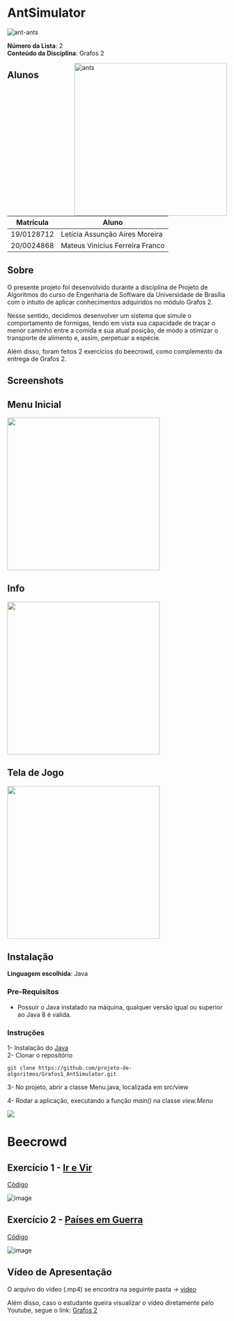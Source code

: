 # AntSimulator

![ant-ants](https://user-images.githubusercontent.com/72623771/233392412-8c062cdc-131e-453f-b8eb-6fccf5aac679.gif)

**Número da Lista**: 2<br>
**Conteúdo da Disciplina**: Grafos 2<br>

<img src="https://user-images.githubusercontent.com/72623771/233392133-e199598b-02d5-4f04-bf9e-98faadd0e9ef.png" min-width="150px" max-width="150px" width="350px" align="right" alt="ants">

## Alunos
|Matrícula | Aluno |
| -- | -- |
| 19/0128712  |  Letícia Assunção Aires Moreira |
| 20/0024868  |  Mateus Vinícius Ferreira Franco  |

## Sobre 
O presente projeto foi desenvolvido durante a disciplina de Projeto de Algoritmos do curso de Engenharia de Software da Universidade de Brasília com o intuito de aplicar conhecimentos adquiridos no módulo Grafos 2.

Nesse sentido, decidimos desenvolver um sistema que simule o comportamento de formigas, tendo em vista sua capacidade de traçar o menor caminho entre a comida e sua atual posição, de modo a otimizar o transporte de alimento e, assim, perpetuar a espécie.

Além disso, foram feitos 2 exercícios do beecrowd, como complemento da entrega de Grafos 2.

## Screenshots
## Menu Inicial
<img src="https://user-images.githubusercontent.com/72623771/234426200-c69e90e8-0b45-48ac-826b-1f927d0bc4df.png"  min-width="350px" max-width="350px" width="350px">

## Info
<img src="https://user-images.githubusercontent.com/72623771/234426736-e4e893bf-472a-4e47-a665-1fb00c6975f2.png"  min-width="350px" max-width="350px" width="350px">

## Tela de Jogo
<img src="https://github.com/projeto-de-algoritmos/Grafos1_AntSimulator/assets/71900095/65c650c3-655d-4f44-98ec-3d51b2f6dfe4" min-width="350px" max-width="350px" width="350px">


## Instalação 
**Linguagem escolhida**: Java<br>

### Pre-Requisitos
* Possuir o Java instalado na máquina, qualquer versão igual ou superior ao Java 8 é valida.

### Instruções
1- Instalação do [Java](https://www.oracle.com/br/java/technologies/downloads/) <br>
2- Clonar o repositório <br>
````
git clone https://github.com/projeto-de-algoritmos/Grafos1_AntSimulator.git
````
3- No projeto, abrir a classe Menu.java, localizada em src/view

4- Rodar a aplicação, executando a função _main()_ na classe *view.Menu*<br>

<img src="https://user-images.githubusercontent.com/71900095/234160995-1dd1949d-85fa-46f2-8819-dfad9c140d15.png">

# Beecrowd

## Exercício 1 - [Ir e Vir](https://www.beecrowd.com.br/judge/pt/problems/view/1128)
[Código](https://github.com/projeto-de-algoritmos/Grafos2_AntSimulator/blob/1173ef45b36aefb85104c0df420505e2cf5de3e5/Ir%20e%20Vir/Ir%20e%20Vir.c)

![image](https://github.com/projeto-de-algoritmos/Grafos2_AntSimulator/assets/72623771/405f0fc8-fda6-4f27-9248-8686cd2c73e7)

## Exercício 2 - [Países em Guerra](https://www.beecrowd.com.br/judge/pt/problems/view/1148)
[Código](https://github.com/projeto-de-algoritmos/Grafos2_AntSimulator/blob/1173ef45b36aefb85104c0df420505e2cf5de3e5/Pa%C3%ADses%20em%20Guerra/Pa%C3%ADses%20em%20Guerra.cpp)

![image](https://github.com/projeto-de-algoritmos/Grafos2_AntSimulator/assets/72623771/d316402b-642a-4039-8a5c-852dcb104961)

## Vídeo de Apresentação
O arquivo do vídeo (.mp4) se encontra na seguinte pasta -> [video](https://github.com/projeto-de-algoritmos/Grafos2_AntSimulator-Beecrowd/tree/master/video)

Além disso, caso o estudante queira visualizar o vídeo diretamente pelo Youtube, segue o link:
[Grafos 2](https://youtu.be/pih2p1FmVX4)
